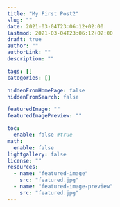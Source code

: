 ```yaml
---
title: "My First Post2"
slug: ""
date: 2021-03-04T23:06:12+02:00
lastmod: 2021-03-04T23:06:12+02:00
draft: true
author: ""
authorLink: ""
description: ""

tags: []
categories: []

hiddenFromHomePage: false
hiddenFromSearch: false

featuredImage: ""
featuredImagePreview: ""

toc:
  enable: false #true
math:
  enable: false
lightgallery: false
license: ""
resources:
  - name: "featured-image"
    src: "featured.jpg"
  - name: "featured-image-preview"
    src: "featured.jpg"
---
```


<!--more-->

